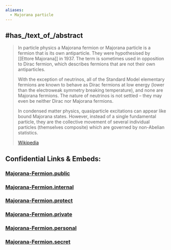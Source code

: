 ```yaml
---
aliases:
  - Majorana particle
---
```


## #has_/text_of_/abstract 

> In particle physics a Majorana fermion or Majorana particle is a fermion that is its own antiparticle. 
> They were hypothesised by [[Ettore Majorana]] in 1937. 
> The term is sometimes used in opposition to Dirac fermion, 
> which describes fermions that are not their own antiparticles.
>
> With the exception of neutrinos, 
> all of the Standard Model elementary fermions are known to behave as Dirac fermions at low energy 
> (lower than the electroweak symmetry breaking temperature), and none are Majorana fermions. 
> The nature of neutrinos is not settled – they may even be neither Dirac nor Majorana fermions.
>
> In condensed matter physics, quasiparticle excitations can appear like bound Majorana states. 
> However, instead of a single fundamental particle, 
> they are the collective movement of several individual particles (themselves composite) 
> which are governed by non-Abelian statistics.
>
> [Wikipedia](https://en.wikipedia.org/wiki/Majorana%20fermion) 










## Confidential Links & Embeds: 

### [Majorana-Fermion.public](/_public\Science\Physics/Majorana-Fermion.public.md) 

### [Majorana-Fermion.internal](/_internal\Science\Physics/Majorana-Fermion.internal.md) 

### [Majorana-Fermion.protect](/_protect\Science\Physics/Majorana-Fermion.protect.md) 

### [Majorana-Fermion.private](/_private\Science\Physics/Majorana-Fermion.private.md) 

### [Majorana-Fermion.personal](/_personal\Science\Physics/Majorana-Fermion.personal.md) 

### [Majorana-Fermion.secret](/_secret\Science\Physics/Majorana-Fermion.secret.md)

